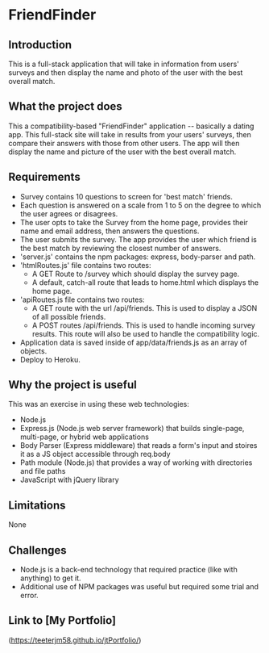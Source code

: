 # FriendFinder

## Introduction
This is a full-stack application that will take in information from users' surveys and then display the name and photo of the user with the best overall match.

## What the project does
This a compatibility-based "FriendFinder" application -- basically a dating app. This full-stack site will take in results from your users' surveys, then compare their answers with those from other users. The app will then display the name and picture of the user with the best overall match.

## Requirements
* Survey contains 10 questions to screen for 'best match' friends.
* Each question is answered on a scale from 1 to 5 on the degree to which the user agrees or disagrees.
* The user opts to take the Survey from the home page, provides their name and email address, then answers the questions.
* The user submits the survey. The app provides the user which friend is the best match by reviewing the closest number of answers.
* 'server.js' contains the npm packages:  express, body-parser and path.
* 'htmlRoutes.js' file contains two routes: 
    *  A GET Route to /survey which should display the survey page.
    * A default, catch-all route that leads to home.html which displays the home page.
* 'apiRoutes.js file contains two routes:
    *  A GET route with the url /api/friends. This is used to display a JSON of all possible friends.
    *  A POST routes /api/friends. This is used to handle incoming survey results. This route will also be used to handle the compatibility logic. 
* Application data is saved inside of app/data/friends.js as an array of objects. 
* Deploy to Heroku.

## Why the project is useful
This was an exercise in using these web technologies:  
* Node.js 
* Express.js (Node.js web server framework) that builds single-page, multi-page, or hybrid web applications
* Body Parser (Express middleware) that reads a form's input and stoires it as a JS object accessible through req.body
* Path module (Node.js) that provides a way of working with directories and file paths
* JavaScript with jQuery library

## Limitations
None

## Challenges
- Node.js is a back-end technology that required practice (like with anything) to get it.
- Additional use of NPM packages was useful but required some trial and error.

## Link to [My Portfolio] 
(https://teeterjm58.github.io/jtPortfolio/)